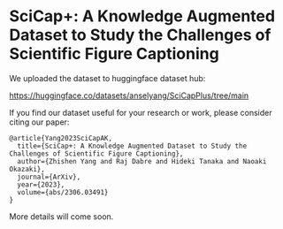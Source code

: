 # SciCap+: A Knowledge Augmented Dataset to Study the Challenges of Scientific Figure Captioning
We uploaded the dataset to huggingface dataset hub:

https://huggingface.co/datasets/anselyang/SciCapPlus/tree/main

If you find our dataset useful for your research or work, please consider citing our paper: 

```
@article{Yang2023SciCapAK,
  title={SciCap+: A Knowledge Augmented Dataset to Study the Challenges of Scientific Figure Captioning},
  author={Zhishen Yang and Raj Dabre and Hideki Tanaka and Naoaki Okazaki},
  journal={ArXiv},
  year={2023},
  volume={abs/2306.03491}
}
```
More details will come soon. 


